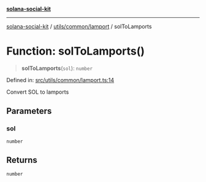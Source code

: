 [**solana-social-kit**](../../../../README.md)

***

[solana-social-kit](../../../../README.md) / [utils/common/lamport](../README.md) / solToLamports

# Function: solToLamports()

> **solToLamports**(`sol`): `number`

Defined in: [src/utils/common/lamport.ts:14](https://github.com/SendArcade/solana-social-starter/blob/03568260ca96ed63f77049843c721de1cb011893/src/utils/common/lamport.ts#L14)

Convert SOL to lamports

## Parameters

### sol

`number`

## Returns

`number`
